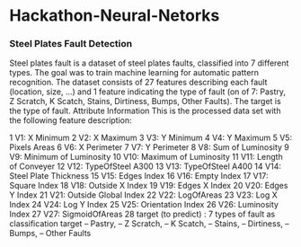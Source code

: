 # Hackathon-Neural-Netorks

### Steel Plates Fault Detection

Steel plates fault is a dataset of steel plates faults, classified into 7 different
types. The goal was to train machine learning for automatic pattern recognition.
The dataset consists of 27 features describing each fault (location, size, ...)
and 1 feature indicating the type of fault (on of 7: Pastry, Z Scratch, K Scatch,
Stains, Dirtiness, Bumps, Other Faults). The target is the type of fault.
Attribute Information
This is the processed data set with the following feature description:

1 V1: X Minimum
2 V2: X Maximum
3 V3: Y Minimum
4 V4: Y Maximum
5 V5: Pixels Areas
6 V6: X Perimeter
7 V7: Y Perimeter
8 V8: Sum of Luminosity
9 V9: Minimum of Luminosity
10 V10: Maximum of Luminosity
11 V11: Length of Conveyer
12 V12: TypeOfSteel A300
13 V13: TypeOfSteel A400
14 V14: Steel Plate Thickness
15 V15: Edges Index
16 V16: Empty Index
17 V17: Square Index
18 V18: Outside X Index
19 V19: Edges X Index
20 V20: Edges Y Index
21 V21: Outside Global Index
22 V22: LogOfAreas
23 V23: Log X Index
24 V24: Log Y Index
25 V25: Orientation Index
26 V26: Luminosity Index
27 V27: SigmoidOfAreas
28 target (to predict) : 7 types of fault as classification target
– Pastry,
– Z Scratch,
– K Scatch,
– Stains,
– Dirtiness,
– Bumps,
– Other Faults
